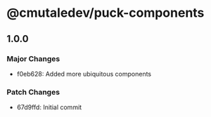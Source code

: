# @cmutaledev/puck-components

## 1.0.0

### Major Changes

- f0eb628: Added more ubiquitous components

### Patch Changes

- 67d9ffd: Initial commit
